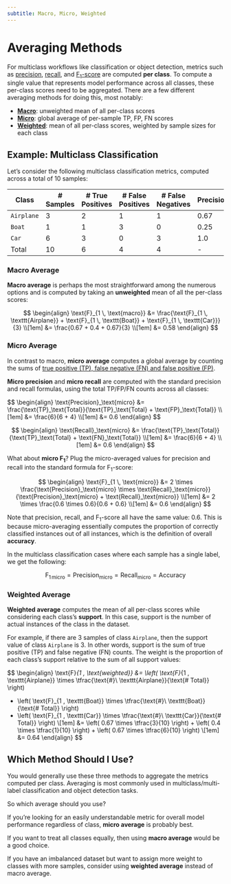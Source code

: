 ```yaml
---
subtitle: Macro, Micro, Weighted
---
```


# Averaging Methods

For multiclass workflows like classification or object detection, metrics such as [precision](./precision.md),
[recall](./recall.md), and [F<sub>1</sub>-score](./f1-score.md) are computed **per class**.
To compute a single value that represents model performance across all classes,
these per-class scores need to be aggregated. There are a few different averaging methods for doing this,
most notably:

- [**Macro**](#macro-average): unweighted mean of all per-class scores
- [**Micro**](#micro-average): global average of per-sample TP, FP, FN scores
- [**Weighted**](#weighted-average): mean of all per-class scores, weighted by sample sizes for each class

## Example: Multiclass Classification

Let’s consider the following multiclass classification metrics, computed across a total of 10 samples:

| Class | # Samples | # True Positives  | # False Positives | # False Negatives | Precision | Recall | F1-score |
| --- | --- | --- | --- | --- | --- | --- | --- |
| `Airplane` | 3 | 2 | 1 | 1 | 0.67 | 0.67 | 0.67 |
| `Boat` | 1 | 1 | 3 | 0 | 0.25 | 1.0 | 0.4 |
| `Car` | 6 | 3 | 0 | 3 | 1.0 | 0.5 | 0.67 |
| Total | 10 | 6 | 4 | 4 | - | - | - |

### Macro Average

**Macro average** is perhaps the most straightforward among the numerous options and is computed by taking an
**unweighted** mean of all the per-class scores:

<!-- markdownlint-disable MD013 -->
$$
\begin{align}
\text{F}_{1 \, \text{macro}} &= \frac{\text{F}_{1 \, \texttt{Airplane}} + \text{F}_{1 \, \texttt{Boat}} + \text{F}_{1 \, \texttt{Car}}}{3} \\[1em]
&= \frac{0.67 + 0.4 + 0.67}{3} \\[1em]
&= 0.58
\end{align}
$$
<!-- markdownlint-enable MD013 -->

### Micro Average

In contrast to macro, **micro average** computes a global average by counting the sums of [true positive (TP), false
negative (FN) and false positive (FP)](./tp-fp-fn-tn.md).

**Micro precision** and **micro recall** are computed with the standard precision and recall formulas, using the total
TP/FP/FN counts across all classes:

<div class="grid" markdown>
$$
\begin{align}
\text{Precision}_\text{micro} &= \frac{\text{TP}_\text{Total}}{\text{TP}_\text{Total} + \text{FP}_\text{Total}} \\[1em]
&= \frac{6}{6 + 4} \\[1em]
&= 0.6
\end{align}
$$

$$
\begin{align}
\text{Recall}_\text{micro} &= \frac{\text{TP}_\text{Total}}{\text{TP}_\text{Total} + \text{FN}_\text{Total}} \\[1em]
&= \frac{6}{6 + 4} \\[1em]
&= 0.6
\end{align}
$$
</div>

What about **micro F<sub>1</sub>**?
Plug the micro-averaged values for precision and recall into the standard formula for F<sub>1</sub>-score:

<!-- markdownlint-disable MD013 -->
$$
\begin{align}
\text{F}_{1 \, \text{micro}} &= 2 \times \frac{\text{Precision}_\text{micro} \times \text{Recall}_\text{micro}}{\text{Precision}_\text{micro} + \text{Recall}_\text{micro}} \\[1em]
&= 2 \times \frac{0.6 \times 0.6}{0.6 + 0.6} \\[1em]
&= 0.6
\end{align}
$$
<!-- markdownlint-enable MD013 -->

Note that precision, recall, and F<sub>1</sub>-score all have the same value: $0.6$. This is because micro-averaging essentially
computes the proportion of correctly classified instances out of all instances, which is the definition of overall
**accuracy**.

In the multiclass classification cases where each sample has a single label, we get the following:

$$
\text{F}_{1 \, \text{micro}} = \text{Precision}_\text{micro} = \text{Recall}_\text{micro} = \text{Accuracy}
$$

### Weighted Average

**Weighted average** computes the mean of all per-class scores while considering each class’s **support**. In this case,
support is the number of actual instances of the class in the dataset.

For example, if there are 3 samples of class `Airplane`, then the support value of class `Airplane` is 3. In other
words, support is the sum of true positive (TP) and false negative (FN) counts. The weight is the proportion of each
class’s support relative to the sum of all support values:

<!-- markdownlint-disable MD013 -->
$$
\begin{align}
\text{F}_{1 \, \text{weighted}} &= \left( \text{F}_{1 \, \texttt{Airplane}} \times \tfrac{\text{#}\ \texttt{Airplane}}{\text{# Total}} \right)
- \left( \text{F}_{1 \, \texttt{Boat}} \times \tfrac{\text{#}\ \texttt{Boat}}{\text{# Total}} \right)
- \left( \text{F}_{1 \, \texttt{Car}} \times \tfrac{\text{#}\ \texttt{Car}}{\text{# Total}} \right) \\[1em]
&= \left( 0.67 \times \tfrac{3}{10} \right) + \left( 0.4 \times \tfrac{1}{10} \right) + \left( 0.67 \times \tfrac{6}{10} \right) \\[1em]
&= 0.64
\end{align}
$$
<!-- markdownlint-enable MD013 -->

## Which Method Should I Use?

You would generally use these three methods to aggregate the metrics computed per class. Averaging is most commonly used
in multiclass/multi-label classification and object detection tasks.

So which average should you use?

If you’re looking for an easily understandable metric for overall model performance regardless of class,
**micro average** is probably best.

If you want to treat all classes equally, then using **macro average** would be a good choice.

If you have an imbalanced dataset but want to assign more weight to classes with more samples, consider using
**weighted average** instead of macro average.
